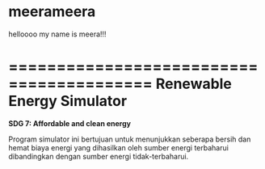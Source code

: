 # meerameera

helloooo my name is meera!!! 

=========================================
        Renewable Energy Simulator       
=========================================

**SDG 7: Affordable and clean energy**

Program simulator ini bertujuan untuk menunjukkan seberapa bersih dan hemat biaya energi yang dihasilkan oleh sumber energi terbaharui dibandingkan dengan sumber energi tidak-terbaharui. 

